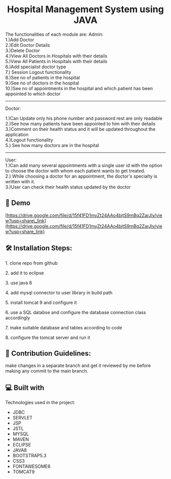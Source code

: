 <h1 align="center" id="title">Hospital Management System using JAVA </h1>
                             
The functionalities of each module are:
Admin:    
1.)Add Doctor  
2.)Edit Doctor Details  
3.)Delete Doctor  
4.)View All Doctors in Hospitals with their details  
5.)View All Patients in Hospitals with their details  
6.)Add specialist doctor type  
7.) Session Logout functionality  
8.)See no of patients in the hospital  
9.)See no of doctors in the hospital  
10.)See no of appointments in the hospital and which patient has been appointed to which doctor
__________________________________________________________________________
Doctor:

1.)Can Update only his phone number and password rest are only readable  
2.)See how many patients have been appointed to him with their details
3.)Comment on their health status and it will be updated throughout the application  
4.)Logout functionality  
5.) See how many doctors are in the hospital
_____________________________________________________________________________
User:  
1.)Can add many several appointments with a single user id with the option to choose the doctor with whom each patient wants to get treated.  
2.) While choosing a doctor for an appointment, the doctor's specialty is written with it.  
3.)User can check their health status updated by the doctor</p>

<h2>🚀 Demo</h2>

[https://drive.google.com/file/d/15f41FD1myZt24AAo4bjtS9mBq2ZarJly/view?usp=share\_link](https://drive.google.com/file/d/15f41FD1myZt24AAo4bjtS9mBq2ZarJly/view?usp=share_link)









<h2>🛠️ Installation Steps:</h2>

<p>1. clone repo from github</p>

<p>2. add it to eclipse</p>

<p>3. use java 8</p>

<p>4. add mysql connector to user library in build path</p>

<p>5. install tomcat 9 and configure it</p>

<p>6. use a SQL databse and configure the database connection class accordingly</p>

<p>7. make suitable database and tables according to code</p>

<p>8. configure the tomcat server and run it</p>

<h2>🍰 Contribution Guidelines:</h2>

make changes in a separate branch and get it reviewed by me before making any commit to the main branch.

  
  
<h2>💻 Built with</h2>

Technologies used in the project:

*   JDBC
*   SERVLET
*   JSP
*   JSTL
*   MYSQL
*   MAVEN
*   ECLIPSE
*   JAVA8
*   BOOTSTRAP5.3
*   CSS3
*   FONTAWESOME6
*   TOMCAT9
